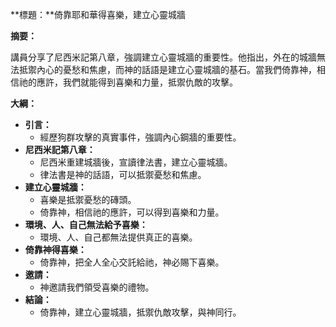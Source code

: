 **標題：**倚靠耶和華得喜樂，建立心靈城牆

**摘要：**

講員分享了尼西米記第八章，強調建立心靈城牆的重要性。他指出，外在的城牆無法抵禦內心的憂愁和焦慮，而神的話語是建立心靈城牆的基石。當我們倚靠神，相信祂的應許，我們就能得到喜樂和力量，抵禦仇敵的攻擊。

**大綱：**

* **引言：**
    * 經歷狗群攻擊的真實事件，強調內心鋼牆的重要性。
* **尼西米記第八章：**
    * 尼西米重建城牆後，宣讀律法書，建立心靈城牆。
    * 律法書是神的話語，可以抵禦憂愁和焦慮。
* **建立心靈城牆：**
    * 喜樂是抵禦憂愁的磚頭。
    * 倚靠神，相信祂的應許，可以得到喜樂和力量。
* **環境、人、自己無法給予喜樂：**
    * 環境、人、自己都無法提供真正的喜樂。
* **倚靠神得喜樂：**
    * 倚靠神，把全人全心交託給祂，神必賜下喜樂。
* **邀請：**
    * 神邀請我們領受喜樂的禮物。
* **結論：**
    * 倚靠神，建立心靈城牆，抵禦仇敵攻擊，與神同行。